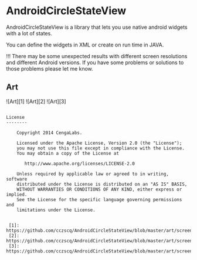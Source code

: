AndroidCircleStateView
===================

AndroidCircleStateView is a library that lets you use native android widgets with a lot of states.

You can define the widgets in XML or create on run time in JAVA. 


!!! There may be some unexpected results with different screen resolutions and different Android versions. If you have some problems or solutions to those problems please let me know.


Art
-----------
![Art][1]
![Art][2]
![Art][3]


	
```

License
--------

    Copyright 2014 CengaLabs.

    Licensed under the Apache License, Version 2.0 (the "License");
    you may not use this file except in compliance with the License.
    You may obtain a copy of the License at

       http://www.apache.org/licenses/LICENSE-2.0

    Unless required by applicable law or agreed to in writing, software
    distributed under the License is distributed on an "AS IS" BASIS,
    WITHOUT WARRANTIES OR CONDITIONS OF ANY KIND, either express or implied.
    See the License for the specific language governing permissions and
    limitations under the License.


 [1]: https://github.com/cczscq/AndroidCircleStateView/blob/master/art/screen01.jpg
 [2]: https://github.com/cczscq/AndroidCircleStateView/blob/master/art/screen02.jpg
 [3]: https://github.com/cczscq/AndroidCircleStateView/blob/master/art/screen03.jpg